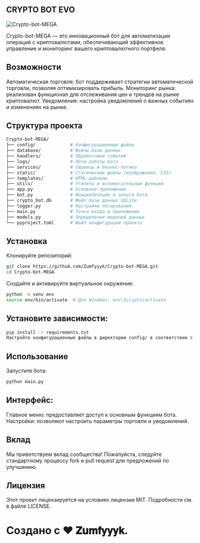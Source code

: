 ## CRYPTO BOT EVO

![Crypto-bot-MEGA](https://media1.giphy.com/media/v1.Y2lkPTc5MGI3NjExdWk1Y2c4bWZ0ajgzbzltbHE0ZXV4aHplNXFidjFreDY0OWczcmZlZCZlcD12MV9pbnRlcm5hbF9naWZfYnlfaWQmY3Q9Zw/ytBoIyQ7ArpRirP0oh/giphy.gif)

Crypto-bot-MEGA — это инновационный бот для автоматизации операций с криптовалютами, обеспечивающий эффективное управление и мониторинг вашего криптовалютного портфеля.

## Возможности

Автоматическая торговля: бот поддерживает стратегии автоматической торговли, позволяя оптимизировать прибыль.
Мониторинг рынка: реализован функционал для отслеживания цен и трендов на рынке криптовалют.
Уведомления: настройка уведомлений о важных событиях и изменениях на рынке.

## Структура проекта

```bash
Crypto-bot-MEGA/
├── config/             # Конфигурационные файлы
├── database/           # Файлы базы данных
├── handlers/           # Обработчики событий
├── logs/               # Логи работы бота
├── services/           # Сервисы и бизнес-логика
├── static/             # Статические файлы (изображения, CSS)
├── templates/          # HTML-шаблоны
├── utils/              # Утилиты и вспомогательные функции
├── app.py              # Основное приложение
├── bot.py              # Инициализация и запуск бота
├── crypto_bot.db       # Файл базы данных SQLite
├── logger.py           # Настройки логирования
├── main.py             # Точка входа в приложение
├── models.py           # Определения моделей данных
└── pyproject.toml      # Файл конфигурации проекта
```
## Установка

Клонируйте репозиторий:

```bash
git clone https://github.com/Zumfyyyk/Crypto-bot-MEGA.git
cd Crypto-bot-MEGA
```

Создайте и активируйте виртуальное окружение:

```bash
python -m venv env
source env/bin/activate  # Для Windows: env\Scripts\activate
```
## Установите зависимости:

```bash
pip install -r requirements.txt
Настройте конфигурационные файлы в директории config/ в соответствии с вашими параметрами.
```
## Использование

Запустите бота:

```bash
python main.py
```
## Интерфейс:

Главное меню: предоставляет доступ к основным функциям бота.
Настройки: позволяют настроить параметры торговли и уведомлений.

## Вклад
Мы приветствуем вклад сообщества! Пожалуйста, следуйте стандартному процессу fork и pull request для предложений по улучшению.

## Лицензия
Этот проект лицензируется на условиях лицензии MIT. Подробности см. в файле LICENSE.

# Создано с ❤️ 𝐙𝐮𝐦𝐟𝐲𝐲𝐲𝐤.
